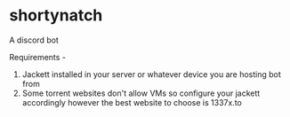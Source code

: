 # shortynatch
A discord bot

Requirements -
1. Jackett installed in your server or whatever device you are hosting bot from
2. Some torrent websites don't allow VMs so configure your jackett accordingly however the best website to choose is 1337x.to
